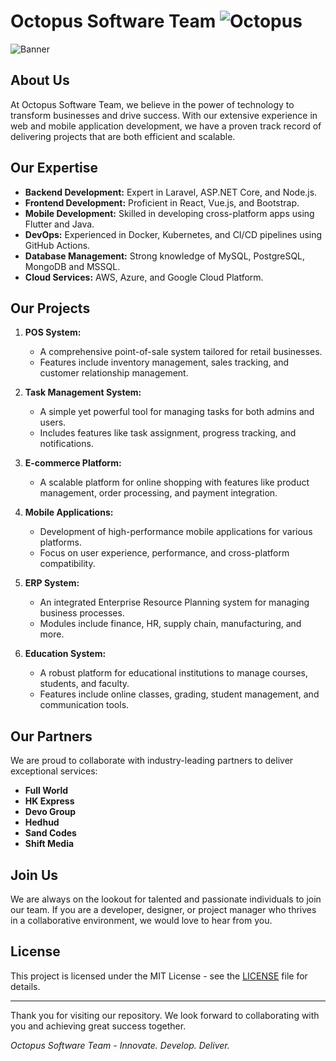 # Octopus Software Team ![Octopus](https://img.icons8.com/fluency/48/000000/octopus.png)

![Banner]('/banner.png')
## About Us

At Octopus Software Team, we believe in the power of technology to transform businesses and drive success. With our extensive experience in web and mobile application development, we have a proven track record of delivering projects that are both efficient and scalable.

## Our Expertise

- **Backend Development:** Expert in Laravel, ASP.NET Core, and Node.js.
- **Frontend Development:** Proficient in React, Vue.js, and Bootstrap.
- **Mobile Development:** Skilled in developing cross-platform apps using Flutter and Java.
- **DevOps:** Experienced in Docker, Kubernetes, and CI/CD pipelines using GitHub Actions.
- **Database Management:** Strong knowledge of MySQL, PostgreSQL, MongoDB and MSSQL.
- **Cloud Services:** AWS, Azure, and Google Cloud Platform.

## Our Projects

1. **POS System:**
   - A comprehensive point-of-sale system tailored for retail businesses.
   - Features include inventory management, sales tracking, and customer relationship management.

2. **Task Management System:**
   - A simple yet powerful tool for managing tasks for both admins and users.
   - Includes features like task assignment, progress tracking, and notifications.

3. **E-commerce Platform:**
   - A scalable platform for online shopping with features like product management, order processing, and payment integration.

4. **Mobile Applications:**
   - Development of high-performance mobile applications for various platforms.
   - Focus on user experience, performance, and cross-platform compatibility.

5. **ERP System:**
   - An integrated Enterprise Resource Planning system for managing business processes.
   - Modules include finance, HR, supply chain, manufacturing, and more.

6. **Education System:**
   - A robust platform for educational institutions to manage courses, students, and faculty.
   - Features include online classes, grading, student management, and communication tools.

## Our Partners

We are proud to collaborate with industry-leading partners to deliver exceptional services:
- **Full World**
- **HK Express**
- **Devo Group**
- **Hedhud**
- **Sand Codes**
- **Shift Media**

## Join Us

We are always on the lookout for talented and passionate individuals to join our team. If you are a developer, designer, or project manager who thrives in a collaborative environment, we would love to hear from you.

## License

This project is licensed under the MIT License - see the [LICENSE](LICENSE) file for details.

---

Thank you for visiting our repository. We look forward to collaborating with you and achieving great success together.

_Octopus Software Team - Innovate. Develop. Deliver._
